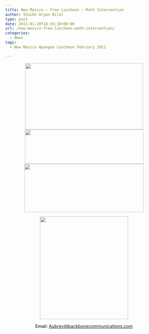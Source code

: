 ```yaml
---
title: New Mexico – Free Luncheon – Math Intervention
author: Shaikh Aryan Bilal
type: post
date: 2011-01-20T18:35:18+00:00
url: /new-mexico-free-luncheon-math-intervention/
categories:
  - News
tags:
  - New Mexico Apangea Luncheon February 2011

---
```

<p style="text-align: center;">
  <a href="https://backbone.infusionsoft.com/link/b0f50e500/7704c0" target="_blank" rel="noopener"><img loading="lazy" class="aligncenter size-full wp-image-3430" title="NM Luncheon Heading" src="http://www.backbonecommunications.com/wp-content/uploads/NM-Luncheon-Heading.png" alt="" width="377" height="212" /></a><a href="https://backbone.infusionsoft.com/link/b0f50e500/927c00" target="_blank" rel="noopener"><img loading="lazy" class="aligncenter size-full wp-image-3431" title="NM Luncheon video" src="http://www.backbonecommunications.com/wp-content/uploads/NM-Luncheon-video.png" alt="" width="379" height="110" /></a><a href="https://backbone.infusionsoft.com/link/b0f50e500/958940" target="_blank" rel="noopener"><img loading="lazy" class="aligncenter size-full wp-image-3432" title="NM Luncheon Date" src="http://www.backbonecommunications.com/wp-content/uploads/NM-Luncheon-Date.png" alt="" width="382" height="154" /></a>
</p>

<p style="text-align: center;">
  <a href="http://www.backbonecommunications.com/wp-content/uploads/NM-Luncheon-Points.png"><img loading="lazy" class="aligncenter size-full wp-image-3433" title="NM Luncheon Points" src="http://www.backbonecommunications.com/wp-content/uploads/NM-Luncheon-Points.png" alt="" width="282" height="328" /></a>
</p>

<p style="text-align: center;">
  <span style="color: #000000;">Email: <a href="mailto:Aubrey@backbonecommunications.com" target="_blank" rel="noopener">Aubrey@backbonecommunications.com</a></span>
</p>